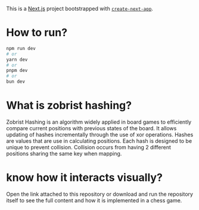 This is a [Next.js](https://nextjs.org) project bootstrapped with [`create-next-app`](https://nextjs.org/docs/app/api-reference/cli/create-next-app).

# How to run?

```bash
npm run dev
# or
yarn dev
# or
pnpm dev
# or
bun dev
```

# What is zobrist hashing?
Zobrist Hashing is an algorithm widely applied in board games to efficiently compare current positions with previous states of the board.
It allows updating of hashes incrementally through the use of xor operations. Hashes are values that are use in calculating 
positions. Each hash is designed to be unique to prevent collision. Collision occurs from having 2 different positions sharing the same key when 
mapping. 

# know how it interacts visually?
Open the link attached to this repository or download and run the repository itself to see the full content and how it is implemented in a chess game.
